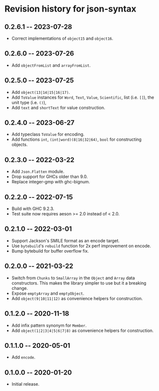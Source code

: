 # Revision history for json-syntax

## 0.2.6.1 -- 2023-07-28

* Correct implementations of `object15` and `object16`.

## 0.2.6.0 -- 2023-07-26

* Add `objectFromList` and `arrayFromList`.

## 0.2.5.0 -- 2023-07-25

* Add `object(13|14|15|16|17)`.
* Add `ToValue` instances for `Word`, `Text`, `Value`,
  `Scientific`, list (i.e. `[]`), the unit type (i.e. `()`),
* Add `text` and `shortText` for value construction.
  

## 0.2.4.0 -- 2023-06-27

* Add typeclass `ToValue` for encoding.
* Add functions `int`, `(int|word)(8|16|32|64)`, `bool` for constructing
  objects.

## 0.2.3.0 -- 2022-03-22

* Add `Json.Flatten` module.
* Drop support for GHCs older than 9.0.
* Replace integer-gmp with ghc-bignum.

## 0.2.2.0 -- 2022-07-15

* Build with GHC 9.2.3.
* Test suite now requires aeson >= 2.0 instead of < 2.0.

## 0.2.1.0 -- 2022-03-01

* Support Jackson's SMILE format as an encode target.
* Use `bytebuild`'s `rebuild` function for 2x perf improvement on encode.
* Bump bytebuild for buffer overflow fix.

## 0.2.0.0 -- 2021-03-22

* Switch from `Chunks` to `SmallArray` in the `Object` and `Array` data
  constructors. This makes the library simpler to use but it a breaking
  change.
* Expose `emptyArray` and `emptyObject`.
* Add `object(9|10|11|12)` as convenience helpers for construction.

## 0.1.2.0 -- 2020-11-18

* Add infix pattern synonym for `Member`.
* Add `object(1|2|3|4|5|6|7|8)` as convenience helpers for construction.

## 0.1.1.0 -- 2020-05-01

* Add `encode`.

## 0.1.0.0 -- 2020-01-20

* Initial release.
